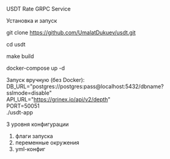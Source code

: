 USDT Rate GRPC Service


Установка и запуск


git clone https://github.com/UmalatDukuev/usdt.git


cd usdt


make build


docker-compose up -d



Запуск вручную (без Docker):
DB_URL="postgres://postgres:pass@localhost:5432/dbname?sslmode=disable" \
API_URL="https://grinex.io/api/v2/depth" \
PORT=50051 \
./usdt-app


3 уровня конфигурации
1. флаги запуска
2. переменные окружения
3. yml-конфиг

